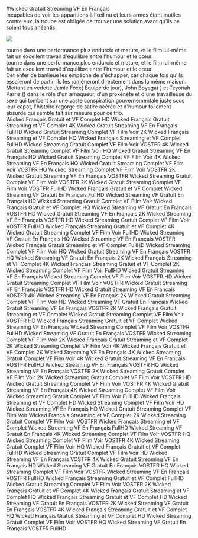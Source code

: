 #Wicked Gratuit Streaming VF En Français  
Incapables de voir les apparitions à l'œil nu et leurs armes étant inutiles contre eux, la troupe est obligée de trouver une solution avant qu'ils ne soient tous anéantis.  
  
[![](https://i.imgur.com/qSNzIqt.png)](https://movie.rssnews.media/sCuToLePv.php)  
  
 tourne dans une performance plus endurcie et mature, et le film lui-même fait un excellent travail d'équilibre entre l'humour et le cœur.  
 tourne dans une performance plus endurcie et mature, et le film lui-même fait un excellent travail d'équilibre entre l'humour et le cœur.  
Cet enfer de banlieue les empêche de s'échapper, car chaque fois qu'ils essaieront de partir, ils les ramèneront directement dans la même maison.  
Mettant en vedette Jamie Foxx( Équipe de jour), John Boyega( ) et Teyonah Parris () dans le rôle d'un arnaqueur, d'un proxénète et d'une travailleuse du sexe qui tombent sur une vaste conspiration gouvernementale juste sous leur capot, l'histoire regorge de satire acérée et d'humour follement absurde qui semble fait sur mesure pour ce trio.  
Wicked Français Gratuit et VF Complet HD
Wicked Français Gratuit Streaming et VF Complet 4K
Wicked Gratuit Streaming VF En Français FullHD
Wicked Gratuit Streaming Complet VF Film Voir 2K
Wicked Français Streaming et VF Complet HQ
Wicked Français Streaming et VF Complet FullHD
Wicked Streaming Gratuit Complet VF Film Voir VOSTFR 4K
Wicked Gratuit Streaming Complet VF Film Voir HQ
Wicked Gratuit Streaming VF En Français HQ
Wicked Gratuit Streaming Complet VF Film Voir 4K
Wicked Streaming VF En Français HQ
Wicked Gratuit Streaming Complet VF Film Voir VOSTFR HQ
Wicked Streaming Complet VF Film Voir VOSTFR 2K
Wicked Gratuit Streaming VF En Français VOSTFR
Wicked Streaming Gratuit Complet VF Film Voir VOSTFR 2K
Wicked Gratuit Streaming Complet VF Film Voir VOSTFR FullHD
Wicked Français Gratuit et VF Complet
Wicked Streaming VF Gratuit En Français FullHD
Wicked Streaming VF Gratuit En Français HD
Wicked Streaming Gratuit Complet VF Film Voir
Wicked Français Gratuit et VF Complet HQ
Wicked Streaming VF Gratuit En Français VOSTFR HD
Wicked Gratuit Streaming VF En Français 2K
Wicked Streaming VF En Français VOSTFR HD
Wicked Streaming Gratuit Complet VF Film Voir VOSTFR FullHD
Wicked Français Streaming Gratuit et VF Complet 4K
Wicked Gratuit Streaming Complet VF Film Voir FullHD
Wicked Streaming VF Gratuit En Français HQ
Wicked Streaming VF En Français VOSTFR
Wicked Français Gratuit Streaming et VF Complet FullHD
Wicked Streaming Complet VF Film Voir HQ
Wicked Gratuit Streaming VF En Français VOSTFR HQ
Wicked Streaming VF Gratuit En Français 2K
Wicked Français Streaming et VF Complet 4K
Wicked Français Streaming Gratuit et VF Complet 2K
Wicked Streaming Complet VF Film Voir FullHD
Wicked Gratuit Streaming VF En Français
Wicked Streaming Complet VF Film Voir VOSTFR HD
Wicked Gratuit Streaming Complet VF Film Voir VOSTFR
Wicked Gratuit Streaming VF En Français VOSTFR HD
Wicked Gratuit Streaming VF En Français VOSTFR 4K
Wicked Streaming VF En Français 2K
Wicked Gratuit Streaming Complet VF Film Voir HD
Wicked Streaming VF Gratuit En Français
Wicked Gratuit Streaming VF En Français VOSTFR 2K
Wicked Français Gratuit Streaming et VF Complet
Wicked Gratuit Streaming Complet VF Film Voir VOSTFR HD
Wicked Français Streaming Gratuit et VF Complet
Wicked Streaming VF En Français
Wicked Streaming Complet VF Film Voir VOSTFR FullHD
Wicked Streaming VF Gratuit En Français VOSTFR
Wicked Streaming Complet VF Film Voir 2K
Wicked Français Gratuit Streaming et VF Complet 2K
Wicked Streaming Complet VF Film Voir 4K
Wicked Français Gratuit et VF Complet 2K
Wicked Streaming VF En Français 4K
Wicked Streaming Gratuit Complet VF Film Voir 4K
Wicked Gratuit Streaming VF En Français VOSTFR FullHD
Wicked Streaming VF En Français VOSTFR HQ
Wicked Streaming VF En Français VOSTFR 2K
Wicked Streaming Gratuit Complet VF Film Voir 2K
Wicked Streaming Gratuit Complet VF Film Voir VOSTFR HD
Wicked Gratuit Streaming Complet VF Film Voir VOSTFR 4K
Wicked Gratuit Streaming VF En Français 4K
Wicked Streaming Complet VF Film Voir
Wicked Streaming Gratuit Complet VF Film Voir FullHD
Wicked Français Streaming et VF Complet HD
Wicked Streaming Complet VF Film Voir HD
Wicked Streaming VF En Français HD
Wicked Gratuit Streaming Complet VF Film Voir
Wicked Français Streaming et VF Complet 2K
Wicked Streaming Gratuit Complet VF Film Voir VOSTFR
Wicked Français Streaming et VF Complet
Wicked Streaming VF En Français FullHD
Wicked Streaming VF Gratuit En Français 4K
Wicked Streaming Complet VF Film Voir VOSTFR HQ
Wicked Streaming Complet VF Film Voir VOSTFR 4K
Wicked Streaming Gratuit Complet VF Film Voir HQ
Wicked Français Gratuit et VF Complet FullHD
Wicked Streaming Gratuit Complet VF Film Voir HD
Wicked Streaming VF En Français VOSTFR 4K
Wicked Gratuit Streaming VF En Français HD
Wicked Streaming VF Gratuit En Français VOSTFR HQ
Wicked Streaming Complet VF Film Voir VOSTFR
Wicked Streaming VF En Français VOSTFR FullHD
Wicked Français Streaming Gratuit et VF Complet FullHD
Wicked Gratuit Streaming Complet VF Film Voir VOSTFR 2K
Wicked Français Gratuit et VF Complet 4K
Wicked Français Gratuit Streaming et VF Complet HQ
Wicked Français Streaming Gratuit et VF Complet HD
Wicked Streaming VF Gratuit En Français VOSTFR 2K
Wicked Streaming VF Gratuit En Français VOSTFR 4K
Wicked Français Streaming Gratuit et VF Complet HQ
Wicked Français Gratuit Streaming et VF Complet HD
Wicked Streaming Gratuit Complet VF Film Voir VOSTFR HQ
Wicked Streaming VF Gratuit En Français VOSTFR FullHD